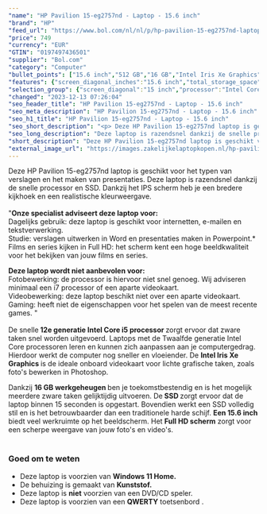 ```yaml
---
"name": "HP Pavilion 15-eg2757nd - Laptop - 15.6 inch"
"brand": "HP"
"feed_url": "https://www.bol.com/nl/nl/p/hp-pavilion-15-eg2757nd-laptop-15-6-inch/9300000148505369"
"price": 749
"currency": "EUR"
"GTIN": "0197497436501"
"supplier": "Bol.com"
"category": "Computer"
"bullet_points": ["15.6 inch","512 GB","16 GB","Intel Iris Xe Graphics"]
"features": {"screen_diagonal_inches":"15.6 inch","total_storage_space":"512 GB","memory_size":"16 GB","graphics_card":"Intel Iris Xe Graphics"}
"selection_group": {"screen_diagonal":"15 inch","processor":"Intel Core i5","changed_price_past_3_days":false,"product_family":"Pavilion 15"}
"changed": "2023-12-13 07:26:04"
"seo_header_title": "HP Pavilion 15-eg2757nd - Laptop - 15.6 inch"
"seo_meta_description": "HP Pavilion 15-eg2757nd - Laptop - 15.6 inch"
"seo_h1_title": "HP Pavilion 15-eg2757nd - Laptop - 15.6 inch"
"seo_short_description": "<p> Deze HP Pavilion 15-eg2757nd laptop is geschikt voor het typen van verslagen en het maken van presentaties."
"seo_long_description": "Deze laptop is razendsnel dankzij de snelle processor en SSD. Dankzij het IPS scherm heb je een bredere kijkhoek en een realistische kleurweergave. <br /> <br />\"<strong>Onze specialist adviseert deze laptop voor:</strong><br /> Dagelijks gebruik: deze laptop is geschikt voor internetten, e-mailen en tekstverwerking. <br /> Studie: verslagen uitwerken in Word en presentaties maken in Powerpoint. *<br /> Films en series kijken in Full HD: het scherm kent een hoge beeldkwaliteit voor het bekijken van jouw films en series. </p> <p> <strong>Deze laptop wordt niet aanbevolen voor:</strong><br /> Fotobewerking: de processor is hiervoor niet snel genoeg. Wij adviseren minimaal een i7 processor of een aparte videokaart. <br /> Videobewerking: deze laptop beschikt niet over een aparte videokaart. <br /> Gaming: heeft niet de eigenschappen voor het spelen van de meest recente games. \" <br /> <br />De snelle<strong> 12e generatie Intel Core i5 processor </strong>zorgt ervoor dat zware taken snel worden uitgevoerd. Laptops met de Twaalfde generatie Intel Core processoren leren en kunnen zich aanpassen aan je computergedrag. Hierdoor werkt de computer nog sneller en vloeiender. De <strong>Intel Iris Xe Graphics </strong>is de ideale onboard videokaart voor lichte grafische taken, zoals foto's bewerken in Photoshop. </p> <p> Dankzij <strong>16 GB werkgeheugen </strong>ben je toekomstbestendig en is het mogelijk meerdere zware taken gelijktijdig uitvoeren. De<strong> SSD </strong>zorgt ervoor dat de laptop binnen 15 seconden is opgestart. Bovendien werkt een SSD volledig stil en is het betrouwbaarder dan een traditionele harde schijf. <strong>Een 15. 6 inch</strong> biedt veel werkruimte op het beeldscherm. Het <strong>Full HD scherm</strong> zorgt voor een scherpe weergave van jouw foto's en video's. <br /> <br /> </p> <h3> Goed om te weten</h3> <p> </p> <ul> <li>Deze laptop is voorzien van <strong>Windows 11 Home. </strong></li> <li>De behuizing is gemaakt van <strong>Kunststof. </strong></li> <li>Deze laptop is <strong>niet</strong> voorzien van een DVD/CD speler. </li> <li>Deze laptop is voorzien van een <strong>QWERTY</strong> toetsenbord . </li> </ul>"
"short_description": "Deze HP Pavilion 15-eg2757nd laptop is geschikt voor het typen van verslagen en het maken van presentaties. Deze laptop is razendsnel dankzij de snelle processor en SSD. Dankzij het IPS scherm heb je een bredere kijkhoek en een realistische kleurweergave. \"Onze specialist adviseert deze laptop voor: Dagelijks gebruik: deze laptop is geschikt voor internetten, e-mailen en tekstverwerking. Studie: verslagen uitwerken in Word en presentaties maken in Powerpoint.* Films en series kijken in Full HD: het scherm kent een hoge beeldkwaliteit voor het bekijken van jouw films en series. Deze laptop wordt niet aanbevolen voor: Fotobewerking: de processor is hiervoor niet snel genoeg. Wij adviseren minimaal een i7 processor of een aparte videokaart. Videobewerking: deze laptop beschikt niet over een aparte videokaart. Gaming: heeft niet de eigenschappen voor het spelen van de meest recente games. \" De snelle 12e generatie Intel Core i5 processor zorgt ervoor dat zware taken snel worden uitgevoerd. Laptops met de Twaalfde generatie Intel Core processoren leren en kunnen zich aanpassen aan je computergedrag. Hierdoor werkt de computer nog sneller en vloeiender. De Intel Iris Xe Graphics is de ideale onboard videokaart voor lichte grafische taken, zoals foto's bewerken in Photoshop. Dankzij 16 GB werkgeheugen ben je toekomstbestendig en is het mogelijk meerdere zware taken gelijktijdig uitvoeren. De SSD zorgt ervoor dat de laptop binnen 15 seconden is opgestart. Bovendien werkt een SSD volledig stil en is het betrouwbaarder dan een traditionele harde schijf. Een 15.6 inch biedt veel werkruimte op het beeldscherm. Het Full HD scherm zorgt voor een scherpe weergave van jouw foto's en video's. Goed om te weten Deze laptop is voorzien van Windows 11 Home. De behuizing is gemaakt van Kunststof. Deze laptop is niet voorzien van een DVD/CD speler. Deze laptop is voorzien van een QWERTY toetsenbord ."
"external_image_url": "https://images.zakelijkelaptopkopen.nl/hp-pavilion-15-eg2757nd-laptop-15-6-inch.webp"
---
```


<p> Deze HP Pavilion 15-eg2757nd laptop is geschikt voor het typen van verslagen en het maken van presentaties. Deze laptop is razendsnel dankzij de snelle processor en SSD. Dankzij het IPS scherm heb je een bredere kijkhoek en een realistische kleurweergave. <br /> <br />"<strong>Onze specialist adviseert deze laptop voor:</strong><br /> Dagelijks gebruik: deze laptop is geschikt voor internetten, e-mailen en tekstverwerking. <br /> Studie: verslagen uitwerken in Word en presentaties maken in Powerpoint.*<br /> Films en series kijken in Full HD: het scherm kent een hoge beeldkwaliteit voor het bekijken van jouw films en series. </p> <p> <strong>Deze laptop wordt niet aanbevolen voor:</strong><br /> Fotobewerking: de processor is hiervoor niet snel genoeg. Wij adviseren minimaal een i7 processor of een aparte videokaart. <br /> Videobewerking: deze laptop beschikt niet over een aparte videokaart. <br /> Gaming: heeft niet de eigenschappen voor het spelen van de meest recente games. " <br /> <br />De snelle<strong> 12e generatie Intel Core i5 processor </strong>zorgt ervoor dat zware taken snel worden uitgevoerd. Laptops met de Twaalfde generatie Intel Core processoren leren en kunnen zich aanpassen aan je computergedrag. Hierdoor werkt de computer nog sneller en vloeiender. De <strong>Intel Iris Xe Graphics </strong>is de ideale onboard videokaart voor lichte grafische taken, zoals foto's bewerken in Photoshop. </p> <p> Dankzij <strong>16 GB werkgeheugen </strong>ben je toekomstbestendig en is het mogelijk meerdere zware taken gelijktijdig uitvoeren. De<strong> SSD </strong>zorgt ervoor dat de laptop binnen 15 seconden is opgestart. Bovendien werkt een SSD volledig stil en is het betrouwbaarder dan een traditionele harde schijf. <strong>Een 15.6 inch</strong> biedt veel werkruimte op het beeldscherm. Het <strong>Full HD scherm</strong> zorgt voor een scherpe weergave van jouw foto's en video's. <br /> <br /> </p> <h3> Goed om te weten</h3> <p>  </p> <ul> <li>Deze laptop is voorzien van <strong>Windows 11 Home.</strong></li> <li>De behuizing is gemaakt van <strong>Kunststof.</strong></li> <li>Deze laptop is <strong>niet</strong> voorzien van een DVD/CD speler.</li> <li>Deze laptop is voorzien van een <strong>QWERTY</strong> toetsenbord . </li> </ul>